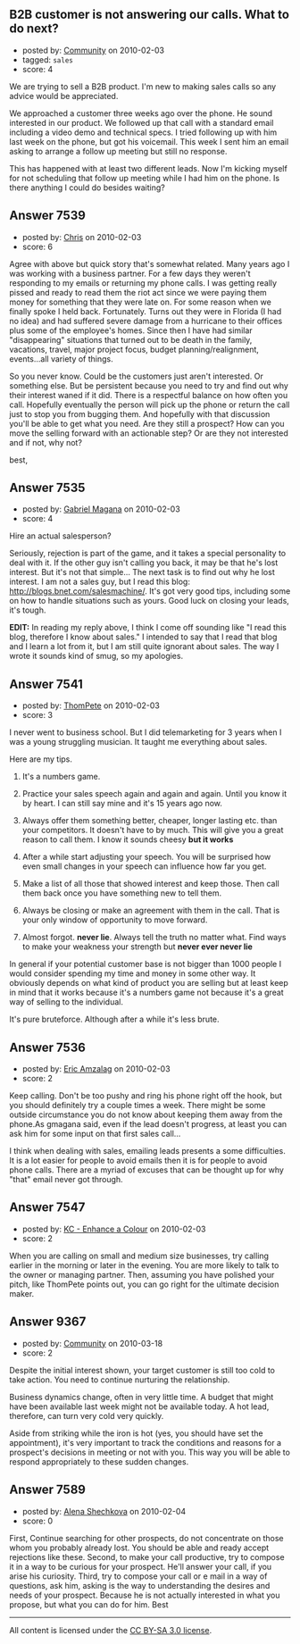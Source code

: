 ## B2B customer is not answering our calls. What to do next?

- posted by: [Community](https://stackexchange.com/users/-1/-1-community) on 2010-02-03
- tagged: `sales`
- score: 4

We are trying to sell a B2B product. I'm new to making sales calls so any advice would be appreciated.

We approached a customer three weeks ago over the phone. He sound interested in our product. We followed up that call with a standard email including a video demo and technical specs. I tried following up with him last week on the phone, but got his voicemail. This week I sent him an email asking to arrange a follow up meeting but still no response. 

This has happened with at least two different leads. Now I'm kicking myself for not scheduling that follow up meeting while I had him on the phone. Is there anything I could do besides waiting? 


## Answer 7539

- posted by: [Chris](https://stackexchange.com/users/-1/412-chris) on 2010-02-03
- score: 6

Agree with above but quick story that's somewhat related. Many years ago I was working with a business partner. For a few days they weren't responding to my emails or returning my phone calls. I was getting really pissed and ready to read them the riot act since we were paying them money for something that they were late on. For some reason when we finally spoke I held back. Fortunately. Turns out they were in Florida (I had no idea) and had suffered severe damage from a hurricane to their offices plus some of the employee's homes. Since then I have had similar "disappearing" situations that turned out to be death in the family, vacations, travel, major project focus, budget planning/realignment, events...all variety of things.

So you never know. Could be the customers just aren't interested. Or something else. But be persistent because you need to try and find out why their interest waned if it did. There is a respectful balance on how often you call. Hopefully eventually the person will pick up the phone or return the call just to stop you from bugging them. And hopefully with that discussion you'll be able to get what you need. Are they still a prospect? How can you move the selling forward with an actionable step? Or are they not interested and if not, why not?

best,


## Answer 7535

- posted by: [Gabriel Magana](https://stackexchange.com/users/-1/1158-gabriel-magana) on 2010-02-03
- score: 4

Hire an actual salesperson?

Seriously, rejection is part of the game, and it takes a special personality to deal with it.  If the other guy isn't calling you back, it may be that he's lost interest. But it's not that simple... The next task is to find out why he lost interest.  I am not a sales guy, but I read this blog: <http://blogs.bnet.com/salesmachine/>. It's got very good tips, including some on how to handle situations such as yours.  Good luck on closing your leads, it's tough.

**EDIT:** In reading my reply above, I think I come off sounding like "I read this blog, therefore I know about sales."  I intended to say that I read that blog and I learn a lot from it, but I am still quite ignorant about sales.  The way I wrote it sounds kind of smug, so my apologies.


## Answer 7541

- posted by: [ThomPete](https://stackexchange.com/users/-1/1186-thompete) on 2010-02-03
- score: 3

I never went to business school. But I did telemarketing for 3 years when I was a young struggling musician. It taught me everything about sales.

Here are my tips.

1. It's a numbers game.

2. Practice your sales speech again and again and again. Until you know it by heart. I can still say mine and it's 15 years ago now.

3. Always offer them something better, cheaper, longer lasting etc. than your competitors. It doesn't have to by much. This will give you a great reason to call them. I know it sounds cheesy **but it works**

4. After a while start adjusting your speech. You will be surprised how even small changes in your speech can influence how far you get.

5. Make a list of all those that showed interest and keep those. Then call them back once you have something new to tell them.

6. Always be closing or make an agreement with them in the call. That is your only window of opportunity to move forward.

7. Almost forgot. **never lie**. Always tell the truth no matter what. Find ways to make your weakness your strength but **never ever never lie**

In general if your potential customer base is not bigger than 1000 people I would consider spending my time and money in some other way. It obviously depends on what kind of product you are selling but at least keep in mind that it works because it's a numbers game not because it's a great way of selling to the individual. 

It's pure bruteforce. Although after a while it's less brute.



## Answer 7536

- posted by: [Eric Amzalag](https://stackexchange.com/users/-1/2302-eric-amzalag) on 2010-02-03
- score: 2

Keep calling. Don't be too pushy and ring his phone right off the hook, but you should definitely try a couple times a week. There might be some outside circumstance you do not know about keeping them away from the phone.As gmagana said, even if the lead doesn't progress, at least you can ask him for some input on that first sales call...

I think when dealing with sales, emailing leads presents a some difficulties. It is a lot easier for people to avoid emails then it is for people to avoid phone calls. There are a myriad of excuses that can be thought up for why "that" email never got through.


## Answer 7547

- posted by: [KC - Enhance a Colour](https://stackexchange.com/users/-1/2337-kc-enhance-a-colour) on 2010-02-03
- score: 2

When you are calling on small and medium size businesses, try calling earlier in the morning or later in the evening.  You are more likely to talk to the owner or managing partner.  Then, assuming you have polished your pitch, like ThomPete points out, you can go right for the ultimate decision maker.


## Answer 9367

- posted by: [Community](https://stackexchange.com/users/-1/-1-community) on 2010-03-18
- score: 2

Despite the initial interest shown, your target customer is still too cold to take action. You need to continue nurturing the relationship.

Business dynamics change, often in very little time. A budget that might have been available last week might not be available today. A hot lead, therefore, can turn very cold very quickly.

Aside from striking while the iron is hot (yes, you should have set the appointment), it's very important to track the conditions and reasons for a prospect's decisions in meeting or not with you. This way you will be able to respond appropriately to these sudden changes.


## Answer 7589

- posted by: [Alena Shechkova](https://stackexchange.com/users/-1/2332-alena-shechkova) on 2010-02-04
- score: 0

First, Continue searching for other prospects, do not concentrate on those whom you probably already lost. You should be able and ready accept rejections like these. Second, to make your call productive, try to compose it in a way to be curious for your prospect. He'll answer your call, if you arise his curiosity. Third, try to compose your call or e mail in a way of questions, ask him, asking is the way to understanding the desires and needs of your prospect. Because he is not actually interested in what you propose, but what you can do for him. 
Best



---

All content is licensed under the [CC BY-SA 3.0 license](https://creativecommons.org/licenses/by-sa/3.0/).
